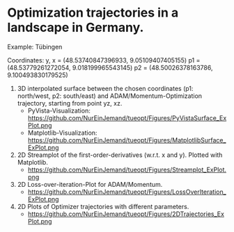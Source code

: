 # Optimization trajectories in a landscape in Germany.

Example: Tübingen

Coordinates:
y, x = (48.53740847396933, 9.05109407405155)
p1 = (48.53779261272054, 9.018199965543145)
p2 = (48.50026378163786, 9.100493830179525)

1. 3D interpolated surface between the chosen coordinates (p1: north/west, p2: south/east) and ADAM/Momentum-Optimization trajectory, starting from point yz, xz. 
    - PyVista-Visualization: https://github.com/NurEinJemand/tueopt/Figures/PyVistaSurface_ExPlot.png
    - Matplotlib-Visualization: https://github.com/NurEinJemand/tueopt/Figures/MatplotlibSurface_ExPlot.png
2. 2D Streamplot of the first-order-derivatives (w.r.t. x and y). Plotted with Matplotlib.
    - https://github.com/NurEinJemand/tueopt/Figures/Streamplot_ExPlot.png
3. 2D Loss-over-iteration-Plot for ADAM/Momentum.
    - https://github.com/NurEinJemand/tueopt/Figures/LossOverIteration_ExPlot.png
4. 2D Plots of Optimizer trajectories with different parameters.
    - https://github.com/NurEinJemand/tueopt/Figures/2DTrajectories_ExPlot.png




